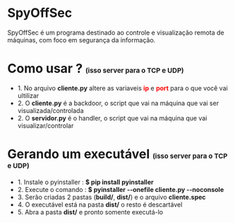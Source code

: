 # SpyOffSec
SpyOffSec é um programa destinado ao controle e visualização remota de máquinas, com foco em segurança da informação. 

# Como usar ? <span style="font-size:15px;">(isso server para o TCP e UDP)</span>
<ul>
  <li> 1. No arquivo <b>cliente.py</b> altere as variaveis <b><font color="red">ip</font></b> e <b><font color="red">port</font></b> para o que você vai ultilizar</li> 
  <li> 2. O <b>cliente.py</b> é a backdoor, o script que vai na máquina que vai ser visualizada/controlada</li>
  <li> 2. O <b>servidor.py</b> é o handler, o script que vai na máquina que vai visualizar/controlar</li>
</ul>

# Gerando um executável <span style="font-size:15px;">(isso server para o TCP e UDP)</span>

<ul>
  <li> 1. Instale o pyinstaller : <b>$ pip install pyinstaller</b></li>
  <li> 2. Execute o comando : <b>$ pyinstaller --onefile cliente.py --noconsole</b></li>
  <li> 3. Serão criadas 2 pastas (<b>build/</b>, <b>dist/</b>) e o arquivo <b>cliente.spec</b></li>
  <li> 4. O executável está na pasta <b>dist/</b> o resto é descartável</li>
  <li> 5. Abra a pasta <b>dist/</b> e pronto somente executá-lo</li>
</ul>
